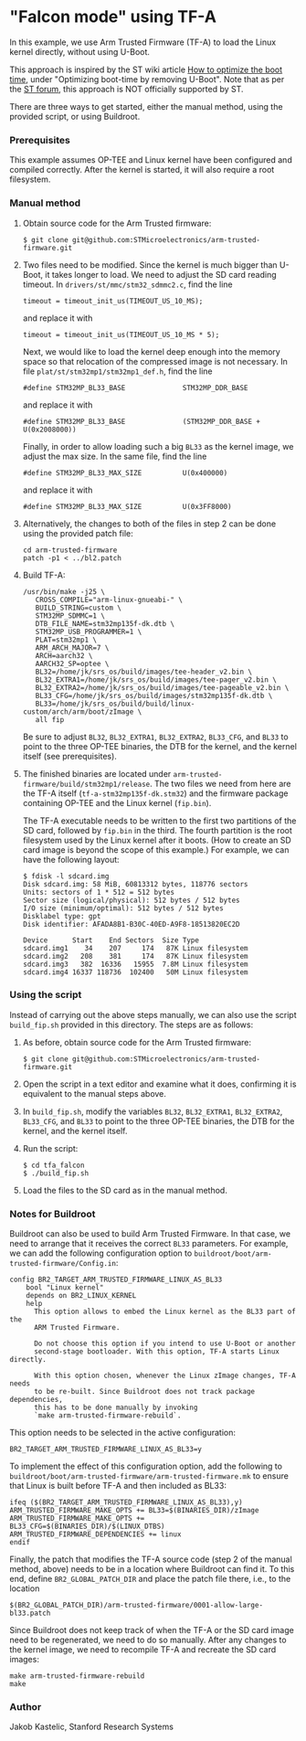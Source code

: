 # "Falcon mode" using TF-A

In this example, we use Arm Trusted Firmware (TF-A) to load the Linux kernel
directly, without using U-Boot.

This approach is inspired by the ST wiki article
[How to optimize the boot time](https://wiki.st.com/stm32mpu/wiki/How_to_optimize_the_boot_time),
under "Optimizing boot-time by removing U-Boot". Note that as per the
[ST forum](https://community.st.com/t5/stm32-mpus-embedded-software-and/start-linux-kernel-from-tf-a/td-p/91321),
this approach is NOT officially supported by ST.

There are three ways to get started, either the manual method, using the
provided script, or using Buildroot.

### Prerequisites

This example assumes OP-TEE and Linux kernel have been configured and compiled
correctly. After the kernel is started, it will also require a root filesystem.

### Manual method

1. Obtain source code for the Arm Trusted firmware:

       $ git clone git@github.com:STMicroelectronics/arm-trusted-firmware.git

2. Two files need to be modified. Since the kernel is much bigger than U-Boot,
   it takes longer to load. We need to adjust the SD card reading timeout. In
   `drivers/st/mmc/stm32_sdmmc2.c`, find the line

       timeout = timeout_init_us(TIMEOUT_US_10_MS);

   and replace it with

       timeout = timeout_init_us(TIMEOUT_US_10_MS * 5);

   Next, we would like to load the kernel deep enough into the memory space so
   that relocation of the compressed image is not necessary. In file
   `plat/st/stm32mp1/stm32mp1_def.h`, find the line

       #define STM32MP_BL33_BASE              STM32MP_DDR_BASE

   and replace it with

       #define STM32MP_BL33_BASE              (STM32MP_DDR_BASE + U(0x2008000))

   Finally, in order to allow loading such a big `BL33` as the kernel image, we
   adjust the max size. In the same file, find the line

       #define STM32MP_BL33_MAX_SIZE          U(0x400000)

   and replace it with

       #define STM32MP_BL33_MAX_SIZE          U(0x3FF8000)

3.   Alternatively, the changes to both of the files in step 2 can be done using
     the provided patch file:

         cd arm-trusted-firmware
         patch -p1 < ../bl2.patch

4. Build TF-A:

       /usr/bin/make -j25 \
          CROSS_COMPILE="arm-linux-gnueabi-" \
          BUILD_STRING=custom \
          STM32MP_SDMMC=1 \
          DTB_FILE_NAME=stm32mp135f-dk.dtb \
          STM32MP_USB_PROGRAMMER=1 \
          PLAT=stm32mp1 \
          ARM_ARCH_MAJOR=7 \
          ARCH=aarch32 \
          AARCH32_SP=optee \
          BL32=/home/jk/srs_os/build/images/tee-header_v2.bin \
          BL32_EXTRA1=/home/jk/srs_os/build/images/tee-pager_v2.bin \
          BL32_EXTRA2=/home/jk/srs_os/build/images/tee-pageable_v2.bin \
          BL33_CFG=/home/jk/srs_os/build/images/stm32mp135f-dk.dtb \
          BL33=/home/jk/srs_os/build/build/linux-custom/arch/arm/boot/zImage \
          all fip

   Be sure to adjust `BL32`, `BL32_EXTRA1`, `BL32_EXTRA2`, `BL33_CFG`, and
   `BL33` to point to the three OP-TEE binaries, the DTB for the kernel, and the
   kernel itself (see prerequisites).

6. The finished binaries are located under
   `arm-trusted-firmware/build/stm32mp1/release`. The two files we need from
   here are the TF-A itself (`tf-a-stm32mp135f-dk.stm32`) and the firmware
   package containing OP-TEE and the Linux kernel (`fip.bin`).

   The TF-A executable needs to be written to the first two partitions of the SD
   card, followed by `fip.bin` in the third. The fourth partition is the root
   filesystem used by the Linux kernel after it boots. (How to create an SD card
   image is beyond the scope of this example.) For example, we can have the
   following layout:

       $ fdisk -l sdcard.img
       Disk sdcard.img: 58 MiB, 60813312 bytes, 118776 sectors
       Units: sectors of 1 * 512 = 512 bytes
       Sector size (logical/physical): 512 bytes / 512 bytes
       I/O size (minimum/optimal): 512 bytes / 512 bytes
       Disklabel type: gpt
       Disk identifier: AFADA8B1-B30C-40ED-A9F8-18513820EC2D

       Device      Start    End Sectors  Size Type
       sdcard.img1    34    207     174   87K Linux filesystem
       sdcard.img2   208    381     174   87K Linux filesystem
       sdcard.img3   382  16336   15955  7.8M Linux filesystem
       sdcard.img4 16337 118736  102400   50M Linux filesystem

### Using the script

Instead of carrying out the above steps manually, we can also use the script
`build_fip.sh` provided in this directory. The steps are as follows:

1. As before, obtain source code for the Arm Trusted firmware:

       $ git clone git@github.com:STMicroelectronics/arm-trusted-firmware.git

2. Open the script in a text editor and examine what it does, confirming it is
   equivalent to the manual steps above.

3. In `build_fip.sh`, modify the variables `BL32`, `BL32_EXTRA1`, `BL32_EXTRA2`,
   `BL33_CFG`, and `BL33` to point to the three OP-TEE binaries, the DTB for the
   kernel, and the kernel itself.

4. Run the script:

       $ cd tfa_falcon
       $ ./build_fip.sh

5. Load the files to the SD card as in the manual method.

### Notes for Buildroot

Buildroot can also be used to build Arm Trusted Firmware. In that case, we need
to arrange that it receives the correct `BL33` parameters. For example, we can
add the following configuration option to
`buildroot/boot/arm-trusted-firmware/Config.in`:

    config BR2_TARGET_ARM_TRUSTED_FIRMWARE_LINUX_AS_BL33
    	bool "Linux kernel"
    	depends on BR2_LINUX_KERNEL
    	help
    	  This option allows to embed the Linux kernel as the BL33 part of the
    	  ARM Trusted Firmware.

    	  Do not choose this option if you intend to use U-Boot or another
    	  second-stage bootloader. With this option, TF-A starts Linux directly.

    	  With this option chosen, whenever the Linux zImage changes, TF-A needs
    	  to be re-built. Since Buildroot does not track package dependencies,
    	  this has to be done manually by invoking
    	  `make arm-trusted-firmware-rebuild`.

This option needs to be selected in the active configuration:

    BR2_TARGET_ARM_TRUSTED_FIRMWARE_LINUX_AS_BL33=y

To implement the effect of this configuration option, add the following to
`buildroot/boot/arm-trusted-firmware/arm-trusted-firmware.mk` to ensure that
Linux is built before TF-A and then included as BL33:

    ifeq ($(BR2_TARGET_ARM_TRUSTED_FIRMWARE_LINUX_AS_BL33),y)
    ARM_TRUSTED_FIRMWARE_MAKE_OPTS += BL33=$(BINARIES_DIR)/zImage
    ARM_TRUSTED_FIRMWARE_MAKE_OPTS += BL33_CFG=$(BINARIES_DIR)/$(LINUX_DTBS)
    ARM_TRUSTED_FIRMWARE_DEPENDENCIES += linux
    endif

Finally, the patch that modifies the TF-A source code (step 2 of the manual
method, above) needs to be in a location where Buildroot can find it. To this
end, define `BR2_GLOBAL_PATCH_DIR` and place the patch file there, i.e., to the
location

    $(BR2_GLOBAL_PATCH_DIR)/arm-trusted-firmware/0001-allow-large-bl33.patch

Since Buildroot does not keep track of when the TF-A or the SD card image need
to be regenerated, we need to do so manually. After any changes to the kernel
image, we need to recompile TF-A and recreate the SD card images:

    make arm-trusted-firmware-rebuild
    make

### Author

Jakob Kastelic, Stanford Research Systems
